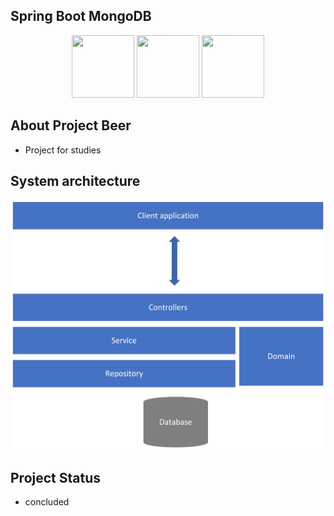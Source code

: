 ## Spring Boot MongoDB

<p align="center">
    <img src="https://devkico.itexto.com.br/wp-content/uploads/2014/08/spring-boot-project-logo.png" width="100px" height="100px"/>
    <img src="https://cdn.iconscout.com/icon/free/png-256/free-java-60-1174953.png" width="100px" height="100px"/>
    <img src="https://www.opc-router.de/wp-content/uploads/2021/03/mongodb_thumbnail.png" width="100px" height="100px"/>
    
</p>

## About Project Beer
* Project for studies

## System architecture
<p align="center">
    <img src="https://github.com/augustojulio-code/imagens_arquiteturas_readme/blob/master/arquiteturaProjectBeer.jpeg" width="600px" height="400px"/>
</p>

## Project Status
* concluded
